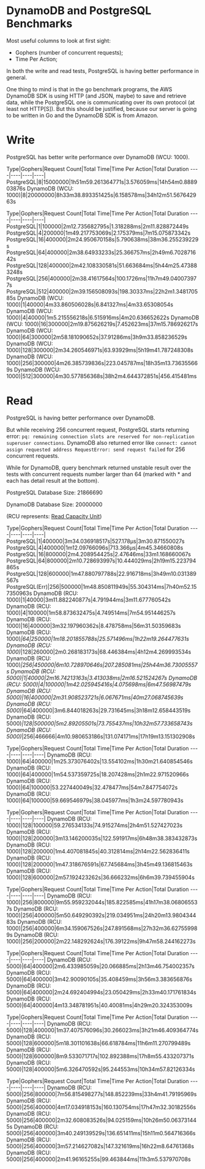 # DynamoDB and PostgreSQL Benchmarks

Most useful columns to look at first sight:

* Gophers (number of concurrent requests);
* Time Per Action;

In both the write and read tests, PostgreSQL is having better performance in general.

One thing to mind is that in the go benchmark programs, the AWS DynamoDB SDK is using HTTP (and JSON, maybe) to save and retrieve data, while the PostgreSQL one is communicating over its own protocol (at least not HTTP[S]). But this should be justified, because our server is going to be written in Go and the DynamoDB SDK is from Amazon.

# Write

PostgreSQL has better write performance over DynamoDB (WCU: 1000).

Type|Gophers|Request Count|Total Time|Time Per Action|Total Duration
----|----|----|----|
PostgreSQL|8|15000000|1h51m59.261364771s|3.576059ms|14h54m0.888903876s
DynamoDB (WCU: 1000)|8|20000000|8h33m38.893351425s|6.158578ms|34h12m51.567642963s

Type|Gophers|Request Count|Total Time|Time Per Action|Total Duration
----|----|----|----|
PostgreSQL|1|100000|2m12.735682795s|1.318288ms|2m11.828872449s
PostgreSQL|4|200000|1m49.217753069s|2.175379ms|7m15.075873342s
PostgreSQL|16|400000|2m24.950670158s|5.790638ms|38m36.255239229s
PostgreSQL|64|400000|2m38.64933233s|25.366757ms|2h49m6.702871642s
PostgreSQL|128|400000|2m42.108330581s|51.663684ms|5h44m25.473883248s
PostgreSQL|256|400000|2m38.41617564s|100.1726ms|11h7m49.040073977s
PostgreSQL|512|400000|2m39.156508093s|198.30337ms|22h2m1.348170585s
DynamoDB (WCU: 1000)|1|40000|4m33.860506028s|6.841327ms|4m33.65308054s
DynamoDB (WCU: 1000)|4|40000|1m5.215556218s|6.515916ms|4m20.636652622s
DynamoDB (WCU: 1000)|16|300000|2m19.875626219s|7.452623ms|37m15.786926217s
DynamoDB (WCU: 1000)|64|300000|2m58.181090652s|37.91286ms|3h9m33.858236529s
DynamoDB (WCU: 1000)|128|300000|2m34.260546971s|63.93929ms|5h19m41.787248308s
DynamoDB (WCU: 1000)|256|300000|4m26.385739836s|223.045787ms|18h35m13.736355669s
DynamoDB (WCU: 1000)|512|300000|4m30.577856368s|38h2m4.644372851s|456.415481ms

# Read

PostgreSQL is having better performance over DynamoDB.

But while receiving 256 concurrent request, PostgreSQL starts returning error: `pq: remaining connection slots are reserved for non-replication superuser connections`. DynamoDB also returned error like `connect: cannot assign requested address
RequestError: send request failed` for 256 concurrent requests.

While for DynamoDB, query benchmark returned unstable result over the tests with concurrent requests number larger than 64 (marked with * and each has detail result at the bottom).

PostgreSQL Database Size: 21866690

DynamoDB Database Size:   20000000

(RCU represents: [Read Capacity Unit]())

Type|Gophers|Request Count|Total Time|Time Per Action|Total Duration
----|----|----|----|
PostgreSQL|1|400000|3m34.036918517s|527.178µs|3m30.871550027s
PostgreSQL|4|400000|1m12.09766096s|713.366µs|4m45.34660808s
PostgreSQL|16|800000|2m4.208954425s|2.47646ms|33m1.168660067s
PostgreSQL|64|800000|2m10.728693997s|10.444029ms|2h19m15.223794865s
PostgreSQL|128|600000|1m47.880797788s|22.916718ms|3h49m10.031389567s
PostgreSQL(Err)|256|500000|1m48.850811949s|55.304314ms|7h40m52.157350963s
DynamoDB (RCU: 1000)|1|40000|3m11.882240877s|4.791944ms|3m11.677760542s
DynamoDB (RCU: 1000)|4|100000|1m58.873632475s|4.749514ms|7m54.951446257s
DynamoDB (RCU: 1000)|16|400000|3m32.197960362s|8.478758ms|56m31.50359683s
DynamoDB (RCU: 1000)*|64|250000|1m18.201855788s|25.571496ms|1h22m19.264477631s
DynamoDB (RCU: 1000)*|128|260000|2m0.268183173s|68.446384ms|4h12m4.269993534s
DynamoDB (RCU: 1000)*|256|450000|6m10.728970646s|207.285081ms|25h44m36.73005557s
DynamoDB (RCU: 5000)|1|40000|2m16.74213163s|3.413038ms|2m16.521524267s
DynamoDB (RCU: 5000)|4|100000|1m42.025945416s|4.075698ms|6m47.56987479s
DynamoDB (RCU: 5000)|16|400000|2m31.908523721s|6.067671ms|40m27.068745639s
DynamoDB (RCU: 5000)*|64|400000|3m6.844018263s|29.731645ms|3h18m12.658443519s
DynamoDB (RCU: 5000)*|128|500000|5m2.89205501s|73.755437ms|10h32m57.733658743s
DynamoDB (RCU: 5000)*|256|466666|4m10.980653186s|131.074171ms|17h19m13.151302908s

Type|Gophers|Request Count|Total Time|Time Per Action|Total Duration
----|----|----|----|
DynamoDB (RCU: 1000)|64|400000|1m25.373076402s|13.554102ms|1h30m21.640854546s
DynamoDB (RCU: 1000)|64|400000|1m54.537359725s|18.207428ms|2h1m22.971520966s
DynamoDB (RCU: 1000)|64|100000|53.227440049s|32.478477ms|54m7.847754072s
DynamoDB (RCU: 1000)|64|100000|59.669546979s|38.045977ms|1h3m24.597780943s

Type|Gophers|Request Count|Total Time|Time Per Action|Total Duration
----|----|----|----|
DynamoDB (RCU: 1000)|128|100000|59.276534133s|74.915274ms|2h4m51.527427023s
DynamoDB (RCU: 1000)|128|200000|3m13.146200035s|122.591917ms|6h48m38.383432873s
DynamoDB (RCU: 1000)|128|200000|1m4.407081845s|40.312814ms|2h14m22.562836411s
DynamoDB (RCU: 1000)|128|200000|1m47.318676591s|67.745684ms|3h45m49.136815463s
DynamoDB (RCU: 1000)|128|600000|2m57.192423262s|36.666232ms|6h6m39.739455904s

Type|Gophers|Request Count|Total Time|Time Per Action|Total Duration
----|----|----|----|
DynamoDB (RCU: 1000)|256|800000|9m55.959232044s|185.822585ms|41h17m38.068065537s
DynamoDB (RCU: 1000)|256|400000|5m50.649290392s|219.034951ms|24h20m13.980434483s
DynamoDB (RCU: 1000)|256|400000|6m34.159067526s|247.891568ms|27h32m36.627559989s
DynamoDB (RCU: 1000)|256|200000|2m22.148292624s|176.39122ms|9h47m58.244162273s

Type|Gophers|Request Count|Total Time|Time Per Action|Total Duration
----|----|----|----|
DynamoDB (RCU: 5000)|64|400000|2m6.433985059s|20.066885ms|2h13m46.754002357s
DynamoDB (RCU: 5000)|64|400000|3m42.90090105s|35.408459ms|3h56m3.383656876s
DynamoDB (RCU: 5000)|64|400000|2m24.692404994s|23.050429ms|2h33m40.171761834s
DynamoDB (RCU: 5000)|64|400000|4m13.348781951s|40.40081ms|4h29m20.324353009s

Type|Gophers|Request Count|Total Time|Time Per Action|Total Duration
----|----|----|----|
DynamoDB (RCU: 5000)|128|400000|1m37.407576096s|30.266023ms|3h21m46.409364774s
DynamoDB (RCU: 5000)|128|600000|5m18.301101638s|66.618784ms|11h6m11.270799489s
DynamoDB (RCU: 5000)|128|600000|8m9.533071717s|102.892388ms|17h8m55.433207371s
DynamoDB (RCU: 5000)|128|400000|5m6.326470592s|95.244553ms|10h34m57.82126334s

Type|Gophers|Request Count|Total Time|Time Per Action|Total Duration
----|----|----|----|
DynamoDB (RCU: 5000)|256|800000|7m56.815498277s|148.852239ms|33h4m41.79195969s
DynamoDB (RCU: 5000)|256|400000|4m17.034918153s|160.130754ms|17h47m32.30182556s
DynamoDB (RCU: 5000)|256|400000|2m32.608083526s|94.025159ms|10h26m50.063731445s
DynamoDB (RCU: 5000)|256|400000|3m40.249139529s|136.651411ms|15h11m0.564716366s
DynamoDB (RCU: 5000)|256|400000|3m57.214627082s|147.321619ms|16h22m8.64761368s
DynamoDB (RCU: 5000)|256|400000|2m41.96165255s|99.463844ms|11h3m5.537970708s
